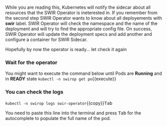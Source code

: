

While you are reading this, Kubernetes will notify the sidecar about all resources that the SWIR Operator is ineterested in. If you remember from the second step SWIR Operator wants to know about all deployements with **swir** label.
SWIR Operator will check the namespace and the name of the deployment and will try to find the appropriate config file. On success, SWIR Operator will update the deployment specs and add another and configure a container for SWIR Sidecar.

Hopefully by now the operator is ready... let check it again 

### Wait for the operator
You might want to execute the command below until Pods are **Running** and in **READY** state
`kubectl -n swirop get po`{{execute}}

### You can check the logs 
`kubectl -n swirop logs swir-operator`{{copy}}<kbd>Tab</kbd>

You need to paste this line into the terminal and press <kbd>Tab</kbd> for the autocomplete to populate the full name of the pod.


